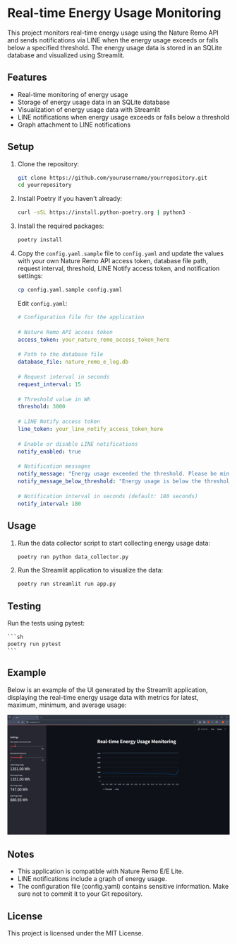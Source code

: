 # Real-time Energy Usage Monitoring

This project monitors real-time energy usage using the Nature Remo API and sends notifications via LINE when the energy usage exceeds or falls below a specified threshold. The energy usage data is stored in an SQLite database and visualized using Streamlit.

## Features

- Real-time monitoring of energy usage
- Storage of energy usage data in an SQLite database
- Visualization of energy usage data with Streamlit
- LINE notifications when energy usage exceeds or falls below a threshold
- Graph attachment to LINE notifications

## Setup

1. Clone the repository:

    ```sh
    git clone https://github.com/yourusername/yourrepository.git
    cd yourrepository
    ```

2. Install Poetry if you haven't already:

    ```sh
    curl -sSL https://install.python-poetry.org | python3 -
    ```

3. Install the required packages:

    ```sh
    poetry install
    ```

4. Copy the `config.yaml.sample` file to `config.yaml` and update the values with your own Nature Remo API access token, database file path, request interval, threshold, LINE Notify access token, and notification settings:

    ```sh
    cp config.yaml.sample config.yaml
    ```

    Edit `config.yaml`:

    ```yaml
    # Configuration file for the application

    # Nature Remo API access token
    access_token: your_nature_remo_access_token_here

    # Path to the database file
    database_file: nature_remo_e_log.db

    # Request interval in seconds
    request_interval: 15

    # Threshold value in Wh
    threshold: 3000

    # LINE Notify access token
    line_token: your_line_notify_access_token_here

    # Enable or disable LINE notifications
    notify_enabled: true

    # Notification messages
    notify_message: "Energy usage exceeded the threshold. Please be mindful of your usage."
    notify_message_below_threshold: "Energy usage is below the threshold. Thank you for conserving energy."

    # Notification interval in seconds (default: 180 seconds)
    notify_interval: 180
    ```

## Usage

1. Run the data collector script to start collecting energy usage data:

    ```sh
    poetry run python data_collector.py
    ```

2. Run the Streamlit application to visualize the data:

    ```sh
    poetry run streamlit run app.py
    ```

## Testing

Run the tests using pytest:

    ```sh
    poetry run pytest
    ```

## Example

Below is an example of the UI generated by the Streamlit application, displaying the real-time energy usage data with metrics for latest, maximum, minimum, and average usage:

![Example Graph](screenshot/app_screenshot.png)

## Notes

- This application is compatible with Nature Remo E/E Lite.
- LINE notifications include a graph of energy usage.
- The configuration file (config.yaml) contains sensitive information. Make sure not to commit it to your Git repository.

## License

This project is licensed under the MIT License.